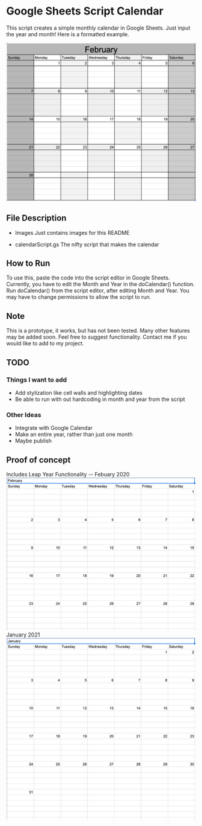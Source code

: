 # Google Sheets Script Calendar
This script creates a simple monthly calendar in Google Sheets. Just input the year and month! Here is a formatted example.

![When formatted, it looks nice! -- Febuary 2021](https://raw.githubusercontent.com/imposterFish/googleSheetsScriptCalendar/main/images/formatted_Feb_2021.png)  

## File Description
- Images
Just contains images for this README  

- calendarScript.gs
The nifty script that makes the calendar

## How to Run
To use this, paste the code into the script editor in Google Sheets. Currently, you have to edit the Month and Year in the doCalendar() function. Run doCalendar() from the script editor, after editing Month and Year. You may have to change permissions to allow the script to run.

## Note
This is a prototype, it works, but has not been tested. Many other features may be added soon. Feel free to suggest functionality. Contact me if you would like to add to my project.

## TODO
### Things I want to add
- Add stylization like cell walls and highlighting dates
- Be able to run with out hardcoding in month and year from the script
### Other Ideas
- Integrate with Google Calendar
- Make an entire year, rather than just one month
- Maybe publish

## Proof of concept
Includes Leap Year Functionality -- Febuary 2020  
![Includes Leap Year Functionality -- Febuary 2020](https://raw.githubusercontent.com/imposterFish/googleSheetsScriptCalendar/main/images/Feb_2020.png)   
January 2021  
![January 2021](https://raw.githubusercontent.com/imposterFish/googleSheetsScriptCalendar/main/images/Jan_2021.png)  
